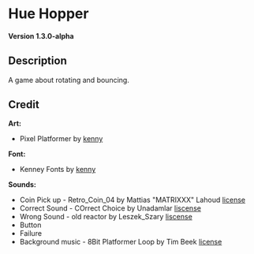 # Hue Hopper
#### Version 1.3.0-alpha

## Description
A game about rotating and bouncing. 

## Credit
**Art:**
- Pixel Platformer by [kenny](https://kenney.itch.io/)

**Font:**
- Kenney Fonts by [kenny](https://kenney.itch.io/)

**Sounds:**
- Coin Pick up - Retro_Coin_04 by Mattias "MATRIXXX" Lahoud [license](https://creativecommons.org/licenses/by/3.0/)
- Correct Sound - COrrect Choice by Unadamlar [liscense](https://creativecommons.org/publicdomain/zero/1.0/)
- Wrong Sound - old reactor by Leszek_Szary [liscense](https://creativecommons.org/publicdomain/zero/1.0/)
- Button
- Failure
- Background music - 8Bit Platformer Loop by Tim Beek [license](https://creativecommons.org/licenses/by/4.0/)
